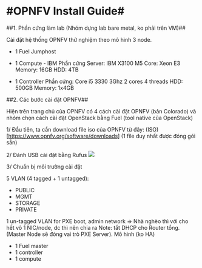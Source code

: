 #OPNFV Install Guide#
=================================

##1. Phần cứng làm lab (Nhóm dựng lab bare metal, ko phải trên VM)##

Cài đặt hệ thống OPNFV thử nghiệm theo mô hình 3 node.
+ 1 Fuel Jumphost

+ 1 Compute - IBM
Phần cứng
Server: IBM X3100 M5
Core: Xeon E3
Memory: 16GB
HDD: 4TB

+ 1 Controller
Phần cứng:
Core i5  3330 3Ghz 2 cores 4 threads
HDD: 500GB
Memory: 1x4GB


##2. Các bước cài đặt OPNFV##

Hiện trên trang chủ của OPNFV có 4 cách cài đặt OPNFV (bản Colorado) và nhóm chọn cách cài đặt OpenStack bằng Fuel (tool native của OpenStack)

1/ Đầu tiên, ta cần download file iso của OPNFV từ đây: (ISO)[https://www.opnfv.org/software/downloads] (1 file duy nhất được đóng gói sẵn)

2/ Đánh USB cài đặt bằng Rufus
<img src="http://imgur.com/uOaXhZb">

3/ Chuẩn bị môi trường cài đặt

5 VLAN (4 tagged + 1 untagged):
<ul>
<li>PUBLIC</li>
<li>MGMT</li>
<li>STORAGE</li>
<li>PRIVATE</li>
</ul>
1 un-tagged VLAN for PXE boot, admin network
=> Nhà nghèo thì với cho hết vô 1 NIC/node, dc thì nên chia ra
Note: tắt DHCP cho Router tổng. (Master Node sẽ đóng vai trò PXE Server).
Mô hình (ko HA)
<ul>
<li>1 Fuel master</li>
<li>1 controller</li>
<li>1 compute</li>
</ul>
